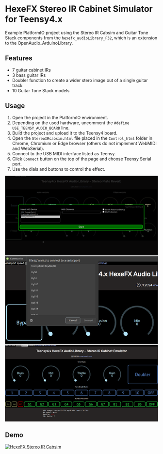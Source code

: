 # HexeFX Stereo IR Cabinet Simulator for Teensy4.x  
Example PlatformIO project using the Stereo IR Cabsim and Guitar Tone Stack components from the `hexefx_audioLibrary_F32`, which is an extension to the OpenAudio_ArduinoLibrary.  
## Features  
- 7 guitar cabinet IRs
- 3 bass guitar IRs
- Doubler function to create a wider stero image out of a single guitar track  
- 10 Guitar Tone Stack models
## Usage  
1. Open the project in the PlatformIO environment.
2. Depending on the used hardware, uncomment the `#define USE_TEENSY_AUDIO_BOARD` line.
3. Build the project and upload it to the Teensy4 board.
4. Open the `StereoIRcabsim.html` file placed in the `Control_html` folder in Chrome, Chromium or Edge browser (others do not implement WebMIDI and WebSerial).
5. Connect to the USB MIDI interface listed as Teensy.  
6. Click `Connect` button on the top of the page and choose Teensy Serial port.
7. Use the dials and buttons to control the effect.  
 
![Choose MIDI interface](../img/WebMIDI_open.png)  
![Open the Serial Port](../img/WebSerial_open.png)  
![Control interface](../img/StereoIRcabsim.png)  
## Demo  
[![HexeFX Stereo IR Cabsim](http://img.youtube.com/vi/VG3BTwthkws/0.jpg)](http://www.youtube.com/watch?v=VG3BTwthkws)